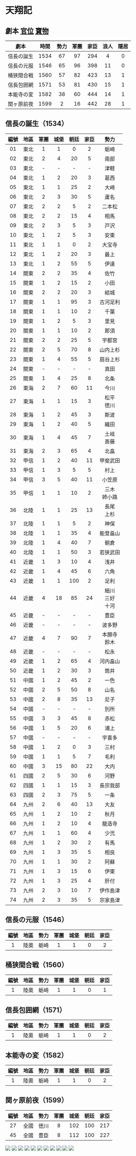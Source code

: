 # 天翔記

## 劇本 [官位](官位.md) [寶物](寶物.md)

劇本|時間|勢力|軍團|家臣|浪人|隱居
:-:|:-:|:-:|:-:|:-:|:-:|:-:
信長の誕生|1534|67|97|294| 4|0
信長の元服|1546|65|96|398|11|0
桶狭間合戦|1560|57|82|423|13|1
信長包囲網|1571|53|81|430|15|1
本能寺の変|1582|38|60|444|14|1
関ヶ原前夜|1599| 2|16|442|28|1

## 信長の誕生（1534）

編號|地區|軍團|城堡|朝廷|家臣|勢力
:-:|:-:|:-:|:-:|:-:|:-:|:-:
01|東北|1|  1|  0|  2|蛎崎|
02|東北|2|  4| 20|  5|南部|
03|東北|-| - | - | - |津軽|
04|東北|1|  2| 20|  3|葛西|
05|東北|1|  1| 25|  2|大崎|
06|東北|2|  3| 30|  5|蘆名|
07|東北|2|  2|  5|  2|二本松|
08|東北|2|  2| 15|  4|相馬|
09|東北|2|  3|  5|  3|戸沢|
10|東北|1|  2|  5|  3|安東|
11|東北|1|  1|  0|  2|大宝寺|
12|東北|1|  2| 20|  3|最上|
13|東北|1|  2| 55|  5|伊達|
14|關東|2|  2| 35|  4|佐竹|
15|關東|1|  2| 15|  2|小田|
16|關東|2|  2| 20|  3|結城|
17|關東|1|  1| 95|  3|古河足利|
18|關東|1|  1| 10|  2|千葉|
19|關東|1|  2|  5|  3|里見|
20|關東|1|  1| 10|  2|那須|
21|關東|2|  2| 25|  5|宇都宮|
22|關東|2|  5| 70|  8|山内上杉|
23|關東|1|  4| 55|  5|扇谷上杉|
24|關東|-| - | - | - |真田|
25|關東|1|  4| 25|  8|北条|
26|東海|2|  7| 60| 11|今川|
27|東海|1|  1| 15|  3|松平<br>徳川|
28|東海|1|  2| 45|  3|斯波|
29|東海|1|  2| 40|  5|織田|
30|東海|1|  4| 45|  7|土岐<br>斎藤|
31|東海|2|  3| 65|  4|北畠|
32|甲信|1|  2| 40| 11|甲斐武田|
33|甲信|1|  3|  5|  5|村上|
34|甲信|3|  5| 40| 11|小笠原|
35|甲信|1|  1| 10|  2|三木<br>姉小路|
36|北陸|1|  1| 25| 13|長尾<br>上杉|
37|北陸|1|  1|  5|  2|神保|
38|北陸|1|  1| 35|  4|能登畠山|
39|北陸|1|  4| 40|  7|朝倉|
40|北陸|1|  1| 50|  3|若狭武田|
41|近畿|1|  3| 10|  4|浅井|
42|近畿|1|  4| 45|  6|六角|
43|近畿|1|  1|100|  2|足利|
44|近畿|4| 18| 85| 24|細川<br>三好<br>十河|
45|近畿|-| - | - | - |豊臣|
46|近畿|-| - | - | - |波多野|
47|近畿|4|  7| 90|  7|本願寺<br>鈴木|
48|近畿|-| - | - | - |松永|
49|近畿|1|  2| 65|  4|河内畠山|
50|近畿|1|  2| 30|  3|筒井|
51|中國|1|  2| 45|  2|一色|
52|中國|2|  5| 50|  8|山名|
53|中國|2|  8| 35| 13|尼子|
54|中國|-| - | - | - |別所|
55|中國|3|  3| 45|  8|赤松|
56|中國|1|  5| 20|  6|浦上|
57|中國|-| - | - | - |宇喜多|
58|中國|1|  2|  0|  3|三村|
59|中國|1|  1|  5|  7|毛利|
60|中國|3| 15| 80| 22|大内|
61|四國|2|  5| 30|  6|河野|
62|四國|1|  1| 15|  3|長宗我部|
63|四國|2|  3| 75|  5|一条|
64|九州|2|  6| 40| 13|大友|
65|九州|1|  2| 10|  2|秋月|
66|九州|1|  2| 10|  4|龍造寺|
67|九州|1|  1| 60|  4|少弐|
68|九州|1|  2| 30|  2|有馬|
69|九州|1|  3| 35|  5|相良|
70|九州|1|  1| 30|  2|阿蘇|
71|九州|1|  3| 15|  6|伊東|
72|九州|1|  3| 25|  4|肝付|
73|九州|2|  3| 10|  7|伊作島津|
74|九州|2|  3| 35|  5|宗家島津|

## 信長の元服（1546）

編號|地區|勢力|軍團|城堡|朝廷|家臣
:-:|:-:|:-:|:-:|:-:|:-:|:-:
1|陸奧|蛎崎|1|1| 0|2

## 桶狭間合戦（1560）

編號|地區|勢力|軍團|城堡|朝廷|家臣
:-:|:-:|:-:|:-:|:-:|:-:|:-:
1|陸奧|蛎崎|1|1| 0|1

## 信長包囲網（1571）

編號|地區|勢力|軍團|城堡|朝廷|家臣
:-:|:-:|:-:|:-:|:-:|:-:|:-:
1|陸奧|蛎崎|1|1| 0|2

## 本能寺の変（1582）

編號|地區|勢力|軍團|城堡|朝廷|家臣
:-:|:-:|:-:|:-:|:-:|:-:|:-:
1|陸奧|蛎崎|1|1| 0|2

## 関ヶ原前夜（1599）

編號|地區|勢力|軍團|城堡|朝廷|家臣
:-:|:-:|:-:|:-:|:-:|:-:|:-:
27|全國|徳川|8|102|100|217
45|全國|豊臣|8|112|100|227

![](kill1.jpg)
![](kill2.jpg)
![](kill3.jpg)
![](kill4.jpg)
![](kill5.jpg)
![](kill6.jpg)
![](kill7.jpg)
![](kill8.jpg)
![](kill9.jpg)
![](kill10.jpg)
![](kill11.jpg)

